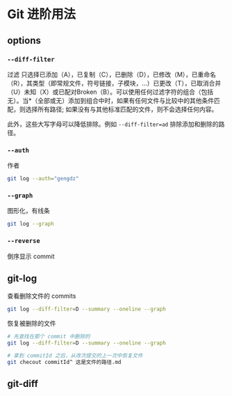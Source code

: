 # Git 进阶用法

## options

### `--diff-filter`
过滤
只选择已添加（A），已复制（C），已删除（D），已修改（M），已重命名（R），其类型（即常规文件，符号链接，子模块，...）已更改（T），已取消合并（U）未知（X）或已配对Broken（B）。可以使用任何过滤字符的组合（包括无）。当*（全部或无）添加到组合中时，如果有任何文件与比较中的其他条件匹配，则选择所有路径; 如果没有与其他标准匹配的文件，则不会选择任何内容。

此外，这些大写字母可以降低排除。例如 `--diff-filter=ad` 排除添加和删除的路径。

### `--auth`
作者
```bash
git log --auth="gengdz"
```

### `--graph`
图形化，有线条
```bash
git log --graph
```

### `--reverse`
倒序显示 commit 



## git-log
查看删除文件的 commits
```bash
git log --diff-filter=D --summary --oneline --graph
```


恢复被删除的文件
```bash
# 先查找在那个 commit 中删除的
git log --diff-filter=D --summary --oneline --graph

# 拿到 commitId 之后，从改次提交的上一次中恢复文件
git checout commitId^ 这是文件的路径.md
```


## git-diff
```bash

```